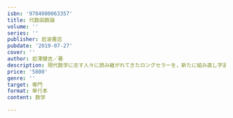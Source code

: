 ```yaml
---
isbn: '9784000063357'
title: 代数函数論
volume: ''
series: ''
publisher: 岩波書店
pubdate: '2019-07-27'
cover: ''
author: 岩澤健吉／著
description: 現代数学に志す人々に読み継がれてきたロングセラーを，新たに組み直し字遣いを新字体に改める．
price: '5800'
genre: ''
target: 専門
format: 単行本
content: 数学

---
```

